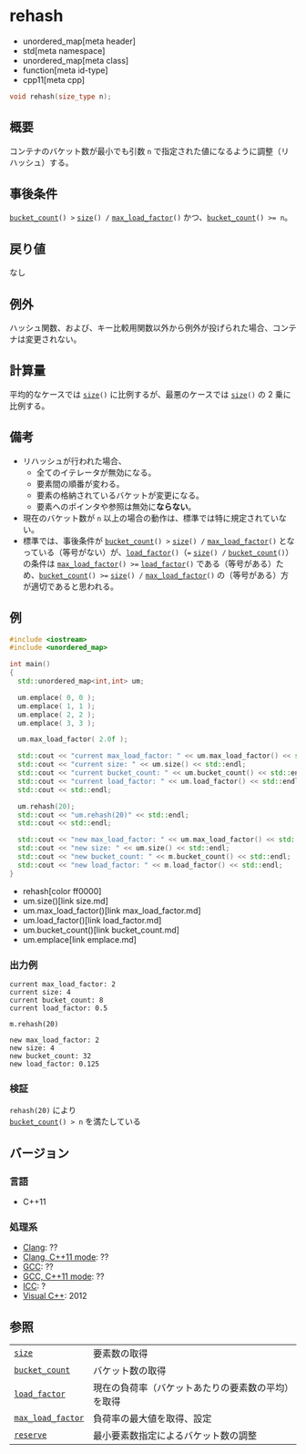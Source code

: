 # rehash
* unordered_map[meta header]
* std[meta namespace]
* unordered_map[meta class]
* function[meta id-type]
* cpp11[meta cpp]

```cpp
void rehash(size_type n);
```

## 概要
コンテナのバケット数が最小でも引数 `n` で指定された値になるように調整（リハッシュ）する。


## 事後条件
[`bucket_count`](bucket_count.md)`() >` [`size`](size.md)`() /` [`max_load_factor`](max_load_factor.md)`()` かつ、[`bucket_count`](bucket_count.md)`() >= n`。


## 戻り値
なし


## 例外
ハッシュ関数、および、キー比較用関数以外から例外が投げられた場合、コンテナは変更されない。


## 計算量
平均的なケースでは [`size`](size.md)`()` に比例するが、最悪のケースでは [`size`](size.md)`()` の 2 乗に比例する。


## 備考
- リハッシュが行われた場合、
	- 全てのイテレータが無効になる。
	- 要素間の順番が変わる。
	- 要素の格納されているバケットが変更になる。
	- 要素へのポインタや参照は無効に**ならない**。
- 現在のバケット数が `n` 以上の場合の動作は、標準では特に規定されていない。
- 標準では、事後条件が [`bucket_count`](bucket_count.md)`() >` [`size`](size.md)`() /` [`max_load_factor`](max_load_factor.md)`()` となっている（等号がない）が、[`load_factor`](load_factor.md)`()`（`=` [`size`](size.md)`() /` [`bucket_count`](bucket_count.md)`()`）の条件は [`max_load_factor`](max_load_factor.md)`() >=` [`load_factor`](load_factor.md)`()` である（等号がある）ため、[`bucket_count`](bucket_count.md)`() >=` [`size`](size.md)`() /` [`max_load_factor`](max_load_factor.md)`()` の（等号がある）方が適切であると思われる。


## 例
```cpp example
#include <iostream>
#include <unordered_map>

int main()
{
  std::unordered_map<int,int> um;

  um.emplace( 0, 0 );
  um.emplace( 1, 1 );
  um.emplace( 2, 2 );
  um.emplace( 3, 3 );

  um.max_load_factor( 2.0f );

  std::cout << "current max_load_factor: " << um.max_load_factor() << std::endl;
  std::cout << "current size: " << um.size() << std::endl;
  std::cout << "current bucket_count: " << um.bucket_count() << std::endl;
  std::cout << "current load_factor: " << um.load_factor() << std::endl;
  std::cout << std::endl;

  um.rehash(20);
  std::cout << "um.rehash(20)" << std::endl;
  std::cout << std::endl;

  std::cout << "new max_load_factor: " << um.max_load_factor() << std::endl;
  std::cout << "new size: " << um.size() << std::endl;
  std::cout << "new bucket_count: " << m.bucket_count() << std::endl;
  std::cout << "new load_factor: " << m.load_factor() << std::endl;
}
```
* rehash[color ff0000]
* um.size()[link size.md]
* um.max_load_factor()[link max_load_factor.md]
* um.load_factor()[link load_factor.md]
* um.bucket_count()[link bucket_count.md]
* um.emplace[link emplace.md]

### 出力例
```
current max_load_factor: 2
current size: 4
current bucket_count: 8
current load_factor: 0.5

m.rehash(20)

new max_load_factor: 2
new size: 4
new bucket_count: 32
new load_factor: 0.125
```

### 検証
`rehash(20)` により  
[`bucket_count`](bucket_count.md)`() > n`  を満たしている

## バージョン
### 言語
- C++11

### 処理系
- [Clang](/implementation.md#clang): ??
- [Clang, C++11 mode](/implementation.md#clang): ??
- [GCC](/implementation.md#gcc): ??
- [GCC, C++11 mode](/implementation.md#gcc): ??
- [ICC](/implementation.md#icc): ?
- [Visual C++](/implementation.md#visual_cpp): 2012

## 参照

| | |
|-------------------------------------------|--------------|
| [`size`](size.md)                       | 要素数の取得 |
| [`bucket_count`](bucket_count.md)       | バケット数の取得 |
| [`load_factor`](load_factor.md)         | 現在の負荷率（バケットあたりの要素数の平均）を取得 |
| [`max_load_factor`](max_load_factor.md) | 負荷率の最大値を取得、設定 |
| [`reserve`](reserve.md)                 | 最小要素数指定によるバケット数の調整 |

